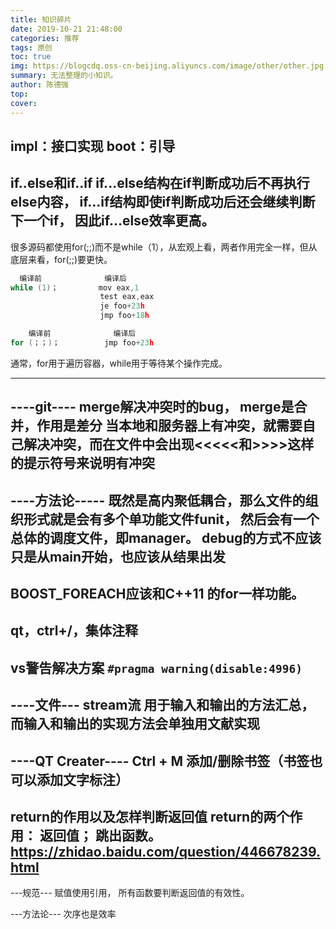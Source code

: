 ```yaml
---
title: 知识碎片
date: 2019-10-21 21:48:00
categories: 推荐
tags: 原创
toc: true
img: https://blogcdq.oss-cn-beijing.aliyuncs.com/image/other/other.jpg
summary: 无法整理的小知识。
author: 陈德强
top: 
cover: 
---
```


impl：接口实现
boot：引导
------

if..else和if..if
if...else结构在if判断成功后不再执行else内容，
if...if结构即使if判断成功后还会继续判断下一个if，
因此if...else效率更高。
-----

很多源码都使用for(;;)而不是while（1），从宏观上看，两者作用完全一样，但从底层来看，for(;;)要更快。

```c
  编译前              编译后 
while (1)；         mov eax,1  
                    test eax,eax 
                    je foo+23h
                    jmp foo+18h
```
```c
    编译前              编译后 
for (；；)；          jmp foo+23h 　　
```

通常，for用于遍历容器，while用于等待某个操作完成。

----

----git----
merge解决冲突时的bug，
merge是合并，作用是差分
当本地和服务器上有冲突，就需要自己解决冲突，而在文件中会出现<<<<<和>>>>这样的提示符号来说明有冲突
----

----方法论-----
既然是高内聚低耦合，那么文件的组织形式就是会有多个单功能文件funit，
然后会有一个总体的调度文件，即manager。
debug的方式不应该只是从main开始，也应该从结果出发
------

BOOST_FOREACH应该和C++11 的for一样功能。
-------

qt，ctrl+/，集体注释
-----

vs警告解决方案
`#pragma warning(disable:4996)`
----

----文件---
stream流
用于输入和输出的方法汇总，而输入和输出的实现方法会单独用文献实现
------

----QT Creater----
Ctrl + M	添加/删除书签（书签也可以添加文字标注）
-------

return的作用以及怎样判断返回值
return的两个作用：
返回值；
跳出函数。
https://zhidao.baidu.com/question/446678239.html
-----

---规范---
赋值使用引用，
所有函数要判断返回值的有效性。


---方法论---
次序也是效率